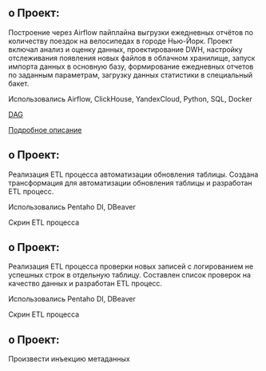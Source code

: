 o	Проект:
-
Построение через Airflow пайплайна выгрузки ежедневных отчётов по количеству поездок на велосипедах в городе Нью-Йорк. 
Проект включал анализ и оценку данных, проектирование DWH, настройку отслеживания появления новых файлов в облачном 
хранилище, запуск импорта данных в основную базу, формирование ежедневных отчетов по заданным параметрам, загрузку данных статистики 
в специальный бакет. 

Использовались Airflow, ClickHouse, YandexCloud, Python, SQL, Docker

[DAG](https://github.com/Lerozba/Portfolio/blob/main/ETL%5CELT/dag_clickhouse_etl_new.py)

[Подробное описание](https://github.com/Lerozba/Portfolio/blob/main/ETL%5CELT/Description_ELT_Airflow.pdf) 

o	Проект:
-
Реализация ETL процесса автоматизации обновления таблицы. Создана трансформация для автоматизации обновления таблицы и 
разработан ETL процесс. 

Использовались Pentaho DI, DBeaver

Скрин ETL процесса

o	Проект:
-
Реализация ETL процесса проверки новых записей с логированием не успешных строк в отдельную таблицу. Составлен список 
проверок на качество данных и разработан ETL процесс. 

Использовались Pentaho DI, DBeaver

Скрин ETL процесса

o	Проект:
-
Произвести инъекцию метаданных 


